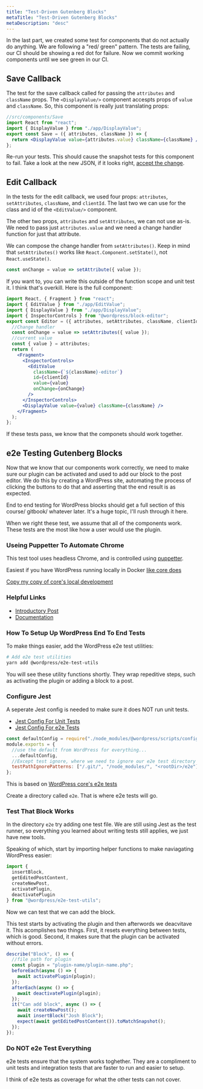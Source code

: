 ```yaml
---
title: "Test-Driven Gutenberg Blocks"
metaTitle: "Test-Driven Gutenberg Blocks"
metaDescription: "desc"
---
```


In the last part, we created some test for components that do not actually do anything. We are following a "red/ green" pattern. The tests are failing, our CI should be showing a red dot for failure. Now we commit working components until we see green in our CI.

## Save Callback

The test for the save callback called for passing the `attributes` and `className` props. The `<DisplayValue/>` component accespts props of `value` and `className`. So, this component is really just translating props:

```jsx
//src/components/Save
import React from "react";
import { DisplayValue } from "./app/DisplayValue";
export const Save = ({ attributes, className }) => {
  return <DisplayValue value={attributes.value} className={className} />;
};
```

Re-run your tests. This should cause the snapshot tests for this component to fail. Take a look at the new JSON, if it looks right, [accept the change](https://jestjs.io/docs/en/snapshot-testing#updating-snapshots).

## Edit Callback

In the tests for the edit callback, we used four props: `attributes`, `setAttributes`, `className`, and `clientId`. The last two we can use for the class and id of the `<EditValue/>` component.

The other two props, `attributes` and `setAttributes`, we can not use as-is. We need to pass just `attributes.value` and we need a change handler function for just that attribute.

We can compose the change handler from `setAttributes()`. Keep in mind that `setAttributes()` works like `React.Component.setState()`, not `React.useState()`.

```jsx
const onChange = value => setAttribute({ value });
```

If you want to, you can write this outside of the function scope and unit test it. I think that's overkill. Here is the full component:

```jsx
import React, { Fragment } from "react";
import { EditValue } from "./app/EditValue";
import { DisplayValue } from "./app/DisplayValue";
import { InspectorControls } from "@wordpress/block-editor";
export const Editor = ({ attributes, setAttributes, className, clientId }) => {
  //Change handler
  const onChange = value => setAttributes({ value });
  //current value
  const { value } = attributes;
  return (
    <Fragment>
      <InspectorControls>
        <EditValue
          className={`${className}-editor`}
          id={clientId}
          value={value}
          onChange={onChange}
        />
      </InspectorControls>
      <DisplayValue value={value} className={className} />
    </Fragment>
  );
};
```

If these tests pass, we know that the componets should work together.

## e2e Testing Gutenberg Blocks

Now that we know that our components work correctly, we need to make sure our plugin can be activated and used to add our block to the post editor. We do this by creating a WordPress site, automating the process of clicking the buttons to do that and asserting that the end result is as expected.

End to end testing for WordPress blocks should get a full section of this course/ gitbook/ whatever later. It's a huge topic, I'll rush through it here.

When we right these test, we assume that all of the components work. These tests are the most like how a user would use the plugin.

### Useing Puppetter To Automate Chrome

This test tool uses headless Chrome, and is controlled using [puppetter](https://github.com/GoogleChrome/puppeteer).

Easiest if you have WordPress running locally in Docker [like core does](https://github.com/WordPress/wordpress-develop/tree/master/tools/local-env)

[Copy my copy of core's local development](https://github.com/Shelob9/testing-react-wordpress/tree/master#local-development)

### Helpful Links

- [Introductory Post](https://make.wordpress.org/core/2019/06/27/introducing-the-wordpress-e2e-tests/)
- [Documentation](https://developer.wordpress.org/block-editor/packages/packages-scripts/)

### How To Setup Up WordPress End To End Tests

To make things easier, add the WordPress e2e test utilities:

```bash
# Add e2e test utilities
yarn add @wordpress/e2e-test-utils
```

You will see these utility functions shortly. They wrap repeditive steps, such as activating the plugin or adding a block to a post.

### Configure Jest

A seperate Jest config is needed to make sure it does NOT run unit tests.

- [Jest Config For Unit Tests](https://github.com/Shelob9/testing-react-wordpress/blob/master/jest.config.js)
- [Jest Config For e2e Tests](https://github.com/Shelob9/testing-react-wordpress/tree/master/e2e)

```javascript
const defaultConfig = require("./node_modules/@wordpress/scripts/config/jest-unit.config.js");
module.exports = {
  //use the default from WordPress for everything...
  ...defaultConfig,
  //Except test ignore, where we need to ignore our e2e test directory
  testPathIgnorePatterns: ["/.git/", "/node_modules/", "<rootDir>/e2e"]
};
```

This is based on [WordPress core's e2e tests](https://github.com/WordPress/wordpress-develop/tree/master/tests/e2e)

Create a directory called `e2e`. That is where e2e tests will go.

### Test That Block Works

In the directory `e2e` try adding one test file. We are still using Jest as the test runner, so everything you learned about writing tests still applies, we just have new tools.

Speaking of which, start by importing helper functions to make naviagating WordPress easier:

```jsx
import {
  insertBlock,
  getEditedPostContent,
  createNewPost,
  activatePlugin,
  deactivatePlugin
} from "@wordpress/e2e-test-utils";
```

Now we can test that we can add the block.

This test starts by activating the plugin and then afterwords we deacvitave it. This acomplishes two things. First, it resets everything between tests, which is good. Second, it makes sure that the plugin can be activated without errors.

```jsx
describe("Block", () => {
  //file path for plugin
  const plugin = "plugin-name/plugin-name.php";
  beforeEach(async () => {
    await activatePlugin(plugin);
  });
  afterEach(async () => {
    await deactivatePlugin(plugin);
  });
  it("Can add block", async () => {
    await createNewPost();
    await insertBlock("Josh Block");
    expect(await getEditedPostContent()).toMatchSnapshot();
  });
});
```

### Do NOT e2e Test Everything

e2e tests ensure that the system works toghether. They are a compliment to unit tests and integration tests that are faster to run and easier to setup.

I think of e2e tests as coverage for what the other tests can not cover.
